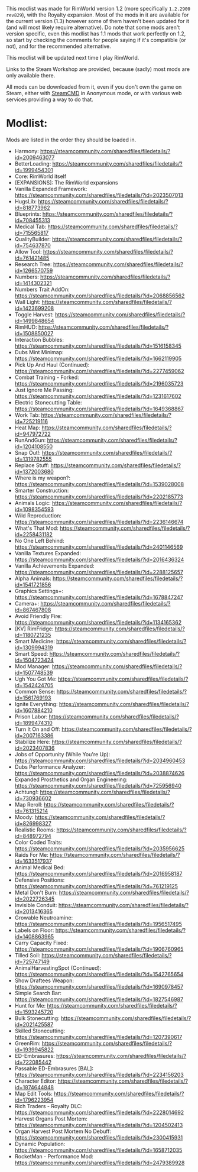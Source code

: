 This modlist was made for RimWorld version 1.2 (more specifically `1.2.2900 rev829`), with the Royalty expansion. Most of the mods in it are available for the current version (1.3) however some of them haven't been updated for it (and will most likely require alternative). Do note that some mods aren't version specific, even this modlist has 1.1 mods that work perfectly on 1.2, so start by checking the comments for people saying if it's compatible (or not), and for the recommended alternative.

This modlist will be updated next time I play RimWorld.


Links to the Steam Workshop are provided, because (sadly) most mods are only available there.

All mods can be downloaded from it, even if you don't own the game on Steam, either with [SteamCMD](https://developer.valvesoftware.com/wiki/SteamCMD) in Anonymous mode, or with various web services providing a way to do that.


# Modlist:

Mods are listed in the order they should be loaded in.

- Harmony: https://steamcommunity.com/sharedfiles/filedetails/?id=2009463077
- BetterLoading: https://steamcommunity.com/sharedfiles/filedetails/?id=1999454301
- Core: RimWorld itself
- [EXPANSIONS]: The RimWorld expansions
- Vanilla Expanded Framework: https://steamcommunity.com/sharedfiles/filedetails/?id=2023507013
- HugsLib: https://steamcommunity.com/sharedfiles/filedetails/?id=818773962
- Blueprints: https://steamcommunity.com/sharedfiles/filedetails/?id=708455313
- Medical Tab: https://steamcommunity.com/sharedfiles/filedetails/?id=715565817
- QualityBuilder: https://steamcommunity.com/sharedfiles/filedetails/?id=754637870
- Allow Tool: https://steamcommunity.com/sharedfiles/filedetails/?id=761421485
- Research Tree: https://steamcommunity.com/sharedfiles/filedetails/?id=1266570759
- Numbers: https://steamcommunity.com/sharedfiles/filedetails/?id=1414302321
- Numbers Trait AddOn: https://steamcommunity.com/sharedfiles/filedetails/?id=2068856562
- Wall Light: https://steamcommunity.com/sharedfiles/filedetails/?id=1423699208
- Toggle Harvest: https://steamcommunity.com/sharedfiles/filedetails/?id=1499848654
- RimHUD: https://steamcommunity.com/sharedfiles/filedetails/?id=1508850027
- Interaction Bubbles: https://steamcommunity.com/sharedfiles/filedetails/?id=1516158345
- Dubs Mint Minimap: https://steamcommunity.com/sharedfiles/filedetails/?id=1662119905
- Pick Up And Haul (Continued): https://steamcommunity.com/sharedfiles/filedetails/?id=2277459062
- Combat Training - Forked: https://steamcommunity.com/sharedfiles/filedetails/?id=2196035723
- Just Ignore Me Passing: https://steamcommunity.com/sharedfiles/filedetails/?id=1231617602
- Electric Stonecutting Table: https://steamcommunity.com/sharedfiles/filedetails/?id=1649368867
- Work Tab: https://steamcommunity.com/sharedfiles/filedetails/?id=725219116
- Heat Map: https://steamcommunity.com/sharedfiles/filedetails/?id=947972722
- RunAndGun: https://steamcommunity.com/sharedfiles/filedetails/?id=1204108550
- Snap Out!: https://steamcommunity.com/sharedfiles/filedetails/?id=1319782555
- Replace Stuff: https://steamcommunity.com/sharedfiles/filedetails/?id=1372003680
- Where is my weapon?: https://steamcommunity.com/sharedfiles/filedetails/?id=1539028008
- Smarter Construction: https://steamcommunity.com/sharedfiles/filedetails/?id=2202185773
- Animals Logic: https://steamcommunity.com/sharedfiles/filedetails/?id=1098354593
- Wild Reproduction: https://steamcommunity.com/sharedfiles/filedetails/?id=2236146674
- What's That Mod: https://steamcommunity.com/sharedfiles/filedetails/?id=2258431182
- No One Left Behind: https://steamcommunity.com/sharedfiles/filedetails/?id=2401146569
- Vanilla Textures Expanded: https://steamcommunity.com/sharedfiles/filedetails/?id=2016436324
- Vanilla Achievements Expanded: https://steamcommunity.com/sharedfiles/filedetails/?id=2288125657
- Alpha Animals: https://steamcommunity.com/sharedfiles/filedetails/?id=1541721856
- Graphics Settings+: https://steamcommunity.com/sharedfiles/filedetails/?id=1678847247
- Camera+: https://steamcommunity.com/sharedfiles/filedetails/?id=867467808
- Avoid Friendly Fire: https://steamcommunity.com/sharedfiles/filedetails/?id=1134165362
- [KV] RimFridge: https://steamcommunity.com/sharedfiles/filedetails/?id=1180721235
- Smart Medicine: https://steamcommunity.com/sharedfiles/filedetails/?id=1309994319
- Smart Speed: https://steamcommunity.com/sharedfiles/filedetails/?id=1504723424
- Mod Manager: https://steamcommunity.com/sharedfiles/filedetails/?id=1507748539
- Ugh You Got Me: https://steamcommunity.com/sharedfiles/filedetails/?id=1542424705
- Common Sense: https://steamcommunity.com/sharedfiles/filedetails/?id=1561769193
- Ignite Everything: https://steamcommunity.com/sharedfiles/filedetails/?id=1607884210
- Prison Labor: https://steamcommunity.com/sharedfiles/filedetails/?id=1899474310
- Turn It On and Off: https://steamcommunity.com/sharedfiles/filedetails/?id=2007163386
- Stabilize Here: https://steamcommunity.com/sharedfiles/filedetails/?id=2023407836
- Jobs of Opportunity (While You're Up): https://steamcommunity.com/sharedfiles/filedetails/?id=2034960453
- Dubs Performance Analyzer: https://steamcommunity.com/sharedfiles/filedetails/?id=2038874626
- Expanded Prosthetics and Organ Engineering: https://steamcommunity.com/sharedfiles/filedetails/?id=725956940
- Achtung!: https://steamcommunity.com/sharedfiles/filedetails/?id=730936602
- Map Reroll: https://steamcommunity.com/sharedfiles/filedetails/?id=761315214
- Moody: https://steamcommunity.com/sharedfiles/filedetails/?id=826998327
- Realistic Rooms: https://steamcommunity.com/sharedfiles/filedetails/?id=848972794
- Color Coded Traits: https://steamcommunity.com/sharedfiles/filedetails/?id=2035956625
- Raids For Me: https://steamcommunity.com/sharedfiles/filedetails/?id=1633517937
- Animal Medical Bed: https://steamcommunity.com/sharedfiles/filedetails/?id=2016958187
- Defensive Positions: https://steamcommunity.com/sharedfiles/filedetails/?id=761219125
- Metal Don't Burn: https://steamcommunity.com/sharedfiles/filedetails/?id=2022726345
- Invisible Conduit: https://steamcommunity.com/sharedfiles/filedetails/?id=2013416365
- Growable Neutroamine: https://steamcommunity.com/sharedfiles/filedetails/?id=1956517495
- Labels on Floor: https://steamcommunity.com/sharedfiles/filedetails/?id=1408863965
- Carry Capacity Fixed: https://steamcommunity.com/sharedfiles/filedetails/?id=1906760965
- Tilled Soil: https://steamcommunity.com/sharedfiles/filedetails/?id=725747149
- AnimalHarvestingSpot (Continued): https://steamcommunity.com/sharedfiles/filedetails/?id=1542765654
- Show Draftees Weapon: https://steamcommunity.com/sharedfiles/filedetails/?id=1690978457
- Simple Search Bar: https://steamcommunity.com/sharedfiles/filedetails/?id=1827546987
- Hunt for Me: https://steamcommunity.com/sharedfiles/filedetails/?id=1593245720
- Bulk Stonecutting: https://steamcommunity.com/sharedfiles/filedetails/?id=2021425587
- Skilled Stonecutting: https://steamcommunity.com/sharedfiles/filedetails/?id=1207390617
- GreenRim: https://steamcommunity.com/sharedfiles/filedetails/?id=1939945822
- ED-Embrasures: https://steamcommunity.com/sharedfiles/filedetails/?id=722085442
- Passable ED-Embrasures [BAL]: https://steamcommunity.com/sharedfiles/filedetails/?id=2234156203
- Character Editor: https://steamcommunity.com/sharedfiles/filedetails/?id=1874644848
- Map Edit Tools: https://steamcommunity.com/sharedfiles/filedetails/?id=1796223954
- Rich Traders - Royalty DLC: https://steamcommunity.com/sharedfiles/filedetails/?id=2228014692
- Harvest Organs Post Mortem: https://steamcommunity.com/sharedfiles/filedetails/?id=1204502413
- Organ Harvest Post Mortem No Debuff: https://steamcommunity.com/sharedfiles/filedetails/?id=2300415931
- Dynamic Population: https://steamcommunity.com/sharedfiles/filedetails/?id=1658712035
- RocketMan - Performance Mod: https://steamcommunity.com/sharedfiles/filedetails/?id=2479389928
